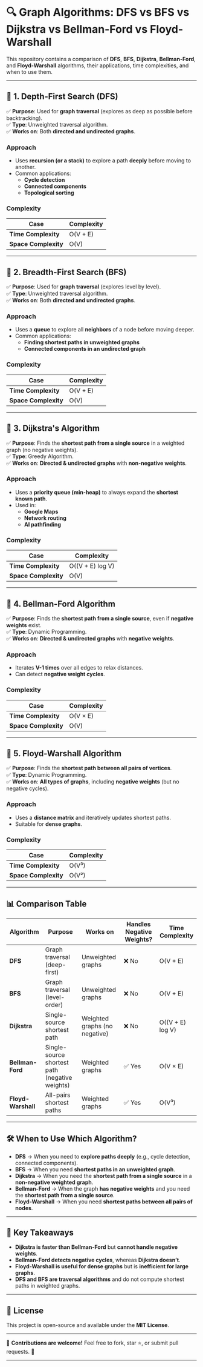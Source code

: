 # 🔍 Graph Algorithms: DFS vs BFS vs Dijkstra vs Bellman-Ford vs Floyd-Warshall

This repository contains a comparison of **DFS**, **BFS**, **Dijkstra**, **Bellman-Ford**, and **Floyd-Warshall** algorithms, their applications, time complexities, and when to use them.

---

## 📌 **1. Depth-First Search (DFS)**
✅ **Purpose**: Used for **graph traversal** (explores as deep as possible before backtracking).  
✅ **Type**: Unweighted traversal algorithm.  
✅ **Works on**: Both **directed and undirected graphs**.  

### **Approach**
- Uses **recursion (or a stack)** to explore a path **deeply** before moving to another.
- Common applications:
  - **Cycle detection**
  - **Connected components**
  - **Topological sorting**

### **Complexity**
| Case | Complexity |
|------|------------|
| **Time Complexity** | O(V + E) |
| **Space Complexity** | O(V) |

---

## 📌 **2. Breadth-First Search (BFS)**
✅ **Purpose**: Used for **graph traversal** (explores level by level).  
✅ **Type**: Unweighted traversal algorithm.  
✅ **Works on**: Both **directed and undirected graphs**.  

### **Approach**
- Uses a **queue** to explore all **neighbors** of a node before moving deeper.
- Common applications:
  - **Finding shortest paths in unweighted graphs**
  - **Connected components in an undirected graph**

### **Complexity**
| Case | Complexity |
|------|------------|
| **Time Complexity** | O(V + E) |
| **Space Complexity** | O(V) |

---

## 📌 **3. Dijkstra's Algorithm**
✅ **Purpose**: Finds the **shortest path from a single source** in a weighted graph (no negative weights).  
✅ **Type**: Greedy Algorithm.  
✅ **Works on**: **Directed & undirected graphs** with **non-negative weights**.  

### **Approach**
- Uses a **priority queue (min-heap)** to always expand the **shortest known path**.  
- Used in:
  - **Google Maps**
  - **Network routing**
  - **AI pathfinding**

### **Complexity**
| Case | Complexity |
|------|------------|
| **Time Complexity** | O((V + E) log V) |
| **Space Complexity** | O(V) |

---

## 📌 **4. Bellman-Ford Algorithm**
✅ **Purpose**: Finds the **shortest path from a single source**, even if **negative weights** exist.  
✅ **Type**: Dynamic Programming.  
✅ **Works on**: **Directed & undirected graphs** with **negative weights**.  

### **Approach**
- Iterates **V-1 times** over all edges to relax distances.
- Can detect **negative weight cycles**.

### **Complexity**
| Case | Complexity |
|------|------------|
| **Time Complexity** | O(V × E) |
| **Space Complexity** | O(V) |

---

## 📌 **5. Floyd-Warshall Algorithm**
✅ **Purpose**: Finds the **shortest path between all pairs of vertices**.  
✅ **Type**: Dynamic Programming.  
✅ **Works on**: **All types of graphs**, including **negative weights** (but no negative cycles).  

### **Approach**
- Uses a **distance matrix** and iteratively updates shortest paths.
- Suitable for **dense graphs**.

### **Complexity**
| Case | Complexity |
|------|------------|
| **Time Complexity** | O(V³) |
| **Space Complexity** | O(V²) |

---

## 📊 **Comparison Table**
| Algorithm        | Purpose                                    | Works on                | Handles Negative Weights? | Time Complexity |
|-----------------|-------------------------------------------|-------------------------|--------------------------|----------------|
| **DFS**         | Graph traversal (deep-first)             | Unweighted graphs       | ❌ No                    | O(V + E) |
| **BFS**         | Graph traversal (level-order)            | Unweighted graphs       | ❌ No                    | O(V + E) |
| **Dijkstra**    | Single-source shortest path              | Weighted graphs (no negative) | ❌ No            | O((V + E) log V) |
| **Bellman-Ford**| Single-source shortest path (negative weights) | Weighted graphs         | ✅ Yes                   | O(V × E) |
| **Floyd-Warshall** | All-pairs shortest paths               | Weighted graphs         | ✅ Yes                   | O(V³) |

---

## 🛠️ **When to Use Which Algorithm?**
- **DFS** → When you need to **explore paths deeply** (e.g., cycle detection, connected components).  
- **BFS** → When you need **shortest paths in an unweighted graph**.  
- **Dijkstra** → When you need the **shortest path from a single source** in a **non-negative weighted graph**.  
- **Bellman-Ford** → When the graph **has negative weights** and you need the **shortest path from a single source**.  
- **Floyd-Warshall** → When you need **shortest paths between all pairs of nodes**.

---

## 🎯 **Key Takeaways**
- **Dijkstra is faster than Bellman-Ford** but **cannot handle negative weights**.  
- **Bellman-Ford detects negative cycles**, whereas **Dijkstra doesn’t**.  
- **Floyd-Warshall is useful for dense graphs** but is **inefficient for large graphs**.  
- **DFS and BFS are traversal algorithms** and do not compute shortest paths in weighted graphs.  

---

## 📜 **License**
This project is open-source and available under the **MIT License**.

---

🔹 **Contributions are welcome!** Feel free to fork, star ⭐, or submit pull requests. 🚀

---

